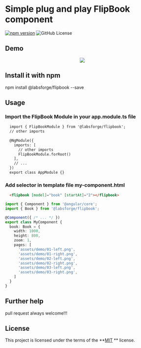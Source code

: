 # Simple plug and play FlipBook component

[![npm version](https://badge.fury.io/js/%40labsforge%2Fbookflip.svg)](https://badge.fury.io/js/%40labsforge%2Fbookflip)
![GitHub License](https://img.shields.io/badge/license-MIT-green.svg)

## Demo
<p align="center">
<img src ="https://github.com/labsforge/flipbook-ng/blob/master/projects/flipbook-lib/flipbook_demo.gif" /></p>

## Install it with npm
npm install @labsforge/flipbook --save

## Usage
### Import the FlipBook Module in your app.module.ts file
```html
  import { FlipBookModule } from '@labsforge/flipbook';
  // other imports 
  
  @NgModule({
    imports: [
      // other imports 
      FlipBookModule.forRoot()
    ],
    // ...
  })
  export class AppModule {}

```
### Add selector in template file my-component.html

```html
  <flipbook [model]="book" [startAt]="2"></flipbook>
```

```typescript
import { Component } from '@angular/core';
import { Book } from '@labsforge/flipbook';

@Component({ /* ... */ })
export class MyComponent {
  book: Book = {
    width: 1000,
    height: 800,
    zoom: 1,
    pages: [
      'assets/demo/01-left.png',
      'assets/demo/01-right.png',
      'assets/demo/02-left.png',
      'assets/demo/02-right.png',
      'assets/demo/03-left.png',
      'assets/demo/03-right.png',
    ]
  }
}
```

## Further help

pull request always welcome!!!

## License

This project is licensed under the terms of the **[MIT](https://opensource.org/licenses/MIT) ** license.